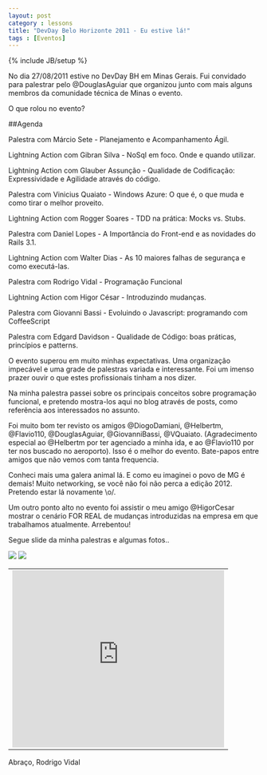 ```yaml
---
layout: post
category : lessons
title: "DevDay Belo Horizonte 2011 - Eu estive lá!"
tags : [Eventos]
---
```

{% include JB/setup %}

No dia 27/08/2011 estive no DevDay BH em Minas Gerais. Fui convidado para palestrar pelo @DouglasAguiar que organizou junto com mais alguns membros da comunidade técnica de Minas o evento.

O que rolou no evento?

##Agenda 

Palestra com Márcio Sete - Planejamento e Acompanhamento Ágil.

Lightning Action com Gibran Silva - NoSql em foco. Onde e quando utilizar.

Lightning Action com Glauber Assunção - Qualidade de Codificação: Expressividade e Agilidade através do código.

Palestra com Vinicius Quaiato - Windows Azure: O que é, o que muda e como tirar o melhor proveito.

Lightning Action com Rogger Soares - TDD na prática: Mocks vs. Stubs.

Palestra com Daniel Lopes - A Importância do Front-end e as novidades do Rails 3.1.

Lightning Action com Walter Dias - As 10 maiores falhas de segurança e como executá-las.

Palestra com Rodrigo Vidal - Programação Funcional

Lightning Action com Higor César - Introduzindo mudanças.

Palestra com Giovanni Bassi - Evoluindo o Javascript: programando com CoffeeScript

Palestra com Edgard Davidson - Qualidade de Código: boas práticas, princípios e patterns.

O evento superou em muito minhas expectativas. Uma organização impecável e uma grade de palestras variada e interessante. Foi um imenso prazer ouvir o que estes profissionais tinham a nos dizer.

Na minha palestra passei sobre os principais conceitos sobre programação funcional, e pretendo mostra-los aqui no blog através de posts, como referência aos interessados no assunto.

Foi muito bom ter revisto os amigos @DiogoDamiani, @Helbertm, @Flavio110, @DouglasAguiar, @GiovanniBassi, @VQuaiato. (Agradecimento especial ao @Helbertm por ter agenciado a minha ida, e ao @Flavio110 por ter nos buscado no aeroporto). Isso é o melhor do evento. Bate-papos entre amigos que não vemos com tanta frequencia.

Conheci mais uma galera animal lá. E como eu imaginei o povo de MG é demais! Muito networking, se você não foi não perca a edição 2012. Pretendo estar lá novamente \o/.

Um outro ponto alto no evento foi assistir o meu amigo @HigorCesar mostrar o cenário FOR REAL de mudanças introduzidas na empresa em que trabalhamos atualmente. Arrebentou!

Segue slide da minha palestras e algumas fotos..
<div>
<img src="{{BASE_PATH}}/imgs/devday1.png" />
<img src="{{BASE_PATH}}/imgs/devday2.png" />
</div>
<table>
	<tr>
		<td>
			<iframe src="http://www.slideshare.net/slideshow/embed_code/9078787" width="425" height="355" frameborder="0" scrolling="no"></iframe> 
		</td>
	</tr>
</table>
Abraço,
Rodrigo Vidal

